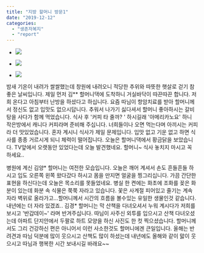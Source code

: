 ```yaml
---
title: "지방 할머니 방문1"
date: "2019-12-12"
categories: 
  - "생존자복지"
  - "report"
---
```


- ![](https://womenandwar.net/kr/wp-content/uploads/2020/05/1212-창원할머니-방문1-2.jpg)
    
- ![](https://womenandwar.net/kr/wp-content/uploads/2020/05/1212-창원할머니-방문2-2-rotated.jpg)
    
- ![](https://womenandwar.net/kr/wp-content/uploads/2020/05/1212-창원할머니방문3-2.jpg)
    

밤새 기온이 내려가 쌀쌀했는데 창원에 내려오니 적당한 추위와 따뜻한 햇살로 걷기 참 좋은 날씨입니다. 제일 먼저 김\*\* 할머니댁에 도착하니 거실바닥이 따끈따끈 합니다. 저희 온다고 아침부터 난방을 하셨다고 하십니다. 요즘 따님이 항암치료를 받아 할머니께서 정신도 없고 입맛도 없으시답니다. 추워서 나가기 싫다셔서 할머니 좋아하시는 갈비탕을 사다가 함께 먹었습니다. 식사 후 '커피 타 줄까? ' 하시길래 '아메리카노요' 하니 작은방에서 캐니다 커피라며 준비해 주십니다. 너희들이나 오면 먹는다며 아끼시는 커피라 더 맛있었습니다. 혼자 계시니 식사가 제일 문제입니다. 입맛 없고 기운 없고 하면 식사를 종종 거르시게 되니 체력이 떨어집니다. 오늘은 할머니댁에서 황금닭을 보았습니다. TV앞에서 오랫동안 있었다는데 오늘 발견했네요. 할머니~ 식사 놓치지 마시고 꼭 하세요..

병원에 계신 김양\* 할머니는 여전한 모습입니다. 오늘은 깨어 계셔서 손도 흔들흔들 하시고 입도 오른쪽 왼쪽 왔다갔다 하시고 몸을 만지면 얼굴을 찡그리십니다. 가끔 간단한 표현을 하신다는데 오늘은 목소리를 못들었네요. 병실 한 켠에는 화초에 조화를 꽂은 화분이 있는데 화분 속 식물은 쭉쭉 자라고 있습니다. 꽃은 사계절 피어있고 줄기는 계속 자라 벽위로 올라가고...할머니께서 시간의 흐름을 볼수있는 유일한 생물인것 같습니다. 내년에는 더 자라 있겠죠.. 김경\* 할머니는 막 산책을 다녀오셔서 누워 계시다가 저희를 보시고 '반갑데이~' 라며 반겨주십니다. 따님이 사주신 외투를 입으시고 산책 다녀오셨는데 아파트 단지안에서 두팔로 하트 모양을 하신 사진도 한 컷 찍으셨습니다. 할머니께서도 그리 건강하신 편은 아니어서 이런 사소한것도 할머니에겐 큰일입니다. 올해는 반려견과 따님 덕분에 많이 웃으시고 산책도 많이 하셨는데 내년에도 올해와 같이 맗이 웃으시고 따님과 행복한 시간 보내시길 바래요~~
